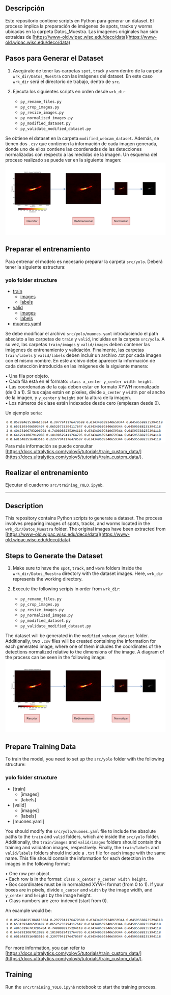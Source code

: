 ## Descripción

Este repositorio contiene scripts en Python para generar un dataset. El proceso implica la preparación de imágenes de spots, tracks y worms ubicadas en la carpeta Datos_Muestra. Las imagenes originales han sido extraidas de [https://www-old.wipac.wisc.edu/deco/data](https://www-old.wipac.wisc.edu/deco/data)

## Pasos para Generar el Dataset

1. Asegúrate de tener las carpetas `spot`, `track` y `worm` dentro de la carpeta `wrk_dir/Datos_Muestra` con las imágenes del dataset. En este caso `wrk_dir` será el directorio de trabajo, dentro de `src`.

2. Ejecuta los siguientes scripts en orden desde `wrk_dir`

   - `py_rename_files.py`
   - `py_crop_images.py`
   - `py_resize_images.py`
   - `py_normalized_images.py`
   - `py_modified_dataset.py`
   - `py_validate_modified_dataset.py`

Se obtiene el dataset en la carpeta `modified_webcam_dataset`. Además, se tienen dos `.csv` que contienen la información de cada imagen generada, donde uno de ellos contiene las coordenadas de las detecciones normalizadas con respecto a las medidas de la imagen. Un esquema del proceso realizado se puede ver en la siguiente imagen:
![Postprocesamiento](../images/Postprocesamiento.png)


## Preparar el entrenamiento
Para entrenar el modelo es necesario preparar la carpeta `src/yolo`. Deberá tener la siguiente estructura:
### yolo folder structure
 * [train](./train)
   * [images](./dir2/images)
   * [labels](./dir2/labels)
 * [valid](./valid)
   * [images](./dir2/images)
   * [labels](./dir2/labels)
 * [muones.yaml](./muones.yaml)

Se debe modificar el archivo `src/yolo/muones.yaml` introduciendo el path absoluto a las carpetas de `train` y `valid`, incluidas en la carpeta `src/yolo`. A su vez, las carpetas `train/images` y `valid/images` deben contener las imágenes de entrenamiento y validación. Finalmente,  las carpetas `train/labels` y `valid/labels` deben incluir un archivo .txt por cada imagen con el mismo nombre. En este archivo debe aparecer la información de cada detección introducida en las imágenes de la siguiente manera:

• Una fila por objeto.  
• Cada fila está en el formato: `class x_center y_center width height`.  
• Las coordenadas de la caja deben estar en formato XYWH normalizado (de 0 a 1). Si tus cajas están en píxeles, divide `x_center` y `width` por el ancho de la imagen, y `y_center` y `height` por la altura de la imagen.  
• Los números de clase están indexados desde cero (empiezan desde 0).  

Un ejemplo sería:

![Formato .txt](../images/Formato_yaml.png)
Para más información se puede consultar [https://docs.ultralytics.com/yolov5/tutorials/train_custom_data/](https://docs.ultralytics.com/yolov5/tutorials/train_custom_data/).

## Realizar el entrenamiento
Ejecutar el cuaderno `src/training_YOLO.ipynb`.

---

## Description

This repository contains Python scripts to generate a dataset. The process involves preparing images of spots, tracks, and worms located in the `wrk_dir/Datos_Muestra` folder. The original images have been extracted from [https://www-old.wipac.wisc.edu/deco/data](https://www-old.wipac.wisc.edu/deco/data).

## Steps to Generate the Dataset

1. Make sure to have the `spot`, `track`, and `worm` folders inside the `wrk_dir/Datos_Muestra` directory with the dataset images. Here, `wrk_dir` represents the working directory.

2. Execute the following scripts in order from `wrk_dir`:

   - `py_rename_files.py`
   - `py_crop_images.py`
   - `py_resize_images.py`
   - `py_normalized_images.py`
   - `py_modified_dataset.py`
   - `py_validate_modified_dataset.py`

The dataset will be generated in the `modified_webcam_dataset` folder. Additionally, two `.csv` files will be created containing the information for each generated image, where one of them includes the coordinates of the detections normalized relative to the dimensions of the image. A diagram of the process can be seen in the following image:
![Postprocessing](../images/Postprocesamiento.png)


## Prepare Training Data

To train the model, you need to set up the `src/yolo` folder with the following structure:
### yolo folder structure
 * [train]
   * [images]
   * [labels]
 * [valid]
   * [images]
   * [labels]
 * [muones.yaml]

You should modify the `src/yolo/muones.yaml` file to include the absolute paths to the `train` and `valid` folders, which are inside the `src/yolo` folder. Additionally, the `train/images` and `valid/images` folders should contain the training and validation images, respectively. Finally, the `train/labels` and `valid/labels` folders should include a `.txt` file for each image with the same name. This file should contain the information for each detection in the images in the following format:

• One row per object.  
• Each row is in the format: `class x_center y_center width height`.  
• Box coordinates must be in normalized XYWH format (from 0 to 1). If your boxes are in pixels, divide `x_center` and `width` by the image width, and `y_center` and `height` by the image height.  
• Class numbers are zero-indexed (start from 0).  

An example would be:

![Format .txt](../images/Formato_yaml.png)

For more information, you can refer to [https://docs.ultralytics.com/yolov5/tutorials/train_custom_data/](https://docs.ultralytics.com/yolov5/tutorials/train_custom_data/).

## Training

Run the `src/training_YOLO.ipynb` notebook to start the training process.